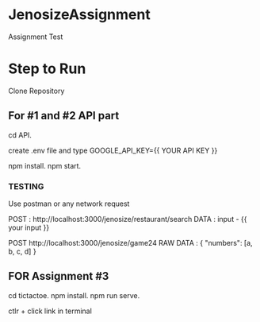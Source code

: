 # JenosizeAssignment
 Assignment Test

# Step to Run

Clone Repository

## For #1 and #2 API part
cd API.

create .env file and type
GOOGLE_API_KEY={{ YOUR API KEY }}

npm install.
npm start.

### TESTING

Use postman or any network request

POST : http://localhost:3000/jenosize/restaurant/search
DATA : input - {{ your input }}

POST http://localhost:3000/jenosize/game24
RAW DATA :  {
                "numbers": [a, b, c, d]
            }

## FOR Assignment #3

cd tictactoe.
npm install.
npm run serve.

ctlr + click link in terminal
